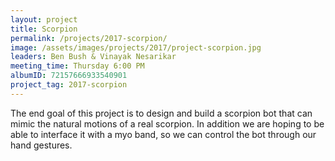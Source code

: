 ```yaml
---
layout: project
title: Scorpion
permalink: /projects/2017-scorpion/
image: /assets/images/projects/2017/project-scorpion.jpg
leaders: Ben Bush & Vinayak Nesarikar
meeting_time: Thursday 6:00 PM
albumID: 72157666933540901
project_tag: 2017-scorpion
---
```


The end goal of this project is to design and build a scorpion bot that can mimic the natural motions of a real scorpion. In addition we are hoping to be able to interface it with a myo band, so we can control the bot through our hand gestures.

